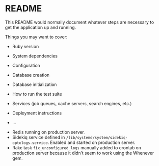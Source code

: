 # README

This README would normally document whatever steps are necessary to get the
application up and running.

Things you may want to cover:

* Ruby version

* System dependencies

* Configuration

* Database creation

* Database initialization

* How to run the test suite

* Services (job queues, cache servers, search engines, etc.)

* Deployment instructions

* ...

- Redis running on production server.
- Sidekiq service defined in `/lib/systemd/system/sidekiq-optologs.service`. Enabled and started on production server.
- Rake task `fix_unconfigured_logs` manually added to crontab on production server because it didn't seem to work using the Whenever gem.
